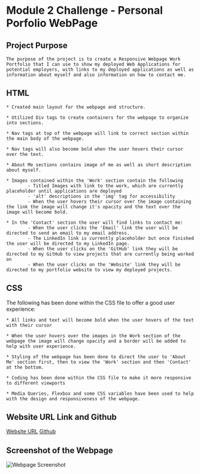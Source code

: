 # Module 2 Challenge - Personal Porfolio WebPage 

## Project Purpose

    The purpose of the project is to create a Responsive Webpage Work Portfolio that I can use to show my deployed Web Applications for potential employers, with links to my deployed applications as well as information about myself and also information on how to contact me.

## HTML

    * Created main layout for the webpage and structure.

    * Utilized Div tags to create containers for the webpage to organize into sections. 

    * Nav tags at top of the webpage will link to correct section within the main body of the webpage.

    * Nav tags will also become bold when the user hovers their cursor over the text.

    * About Me sections contains image of me as well as short description about myself.

    * Images contained within the 'Work' section contain the following
            - Titled Images with link to the work, which are currently placeholder until applications are deployed
            - 'alt' descriptions in the 'img' tag for accessibility
            - When the user hovers their cursor over the image containing the link the image will change it's opacity and the text over the image will become bold. 

    * In the 'Contact' section the user will find links to contact me:
            - When the user clicks the 'Email' link the user will be directed to send an email to my email address.
            - The LinkedIn link is currently placeholder but once finished the user will be directed to my LinkedIn page.
            - When the user clicks on the 'GitHub' link they will be directed to my GitHub to view projects that are currently being worked on
            - When the user clicks on the 'Website' link they will be directed to my portfolio website to view my deployed projects. 
## CSS

The following has been done within the CSS file to offer a good user experience: 

    * All links and text will become bold when the user hovers of the text with their cursor

    * When the user hovers over the images in the Work section of the webpage the image will change opacity and a border will be added to help with user experience. 

    * Styling of the webpage has been done to direct the user to 'About Me' section first, then to view the 'Work' section and then 'Contact' at the bottom. 

    * Coding has been done within the CSS file to make it more responsive to different viewports

    * Media Queries, Flexbox and some CSS variables have been used to help with the design and responsiveness of the webpage. 

## Website URL Link and Github

[Website URL](https://j-faust.github.io/portfolio/)
[Github](https://github.com/j-faust/portfolio)

## Screenshot of the Webpage 

![Webpage Screenshot](webpage-screenshot.png)


